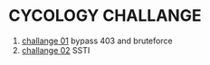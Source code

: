# CYCOLOGY CHALLANGE

1. [challange 01](/challange-01/bypass.md) bypass 403 and bruteforce
1. [challange 02](/challange-02/ssti.md) SSTI
